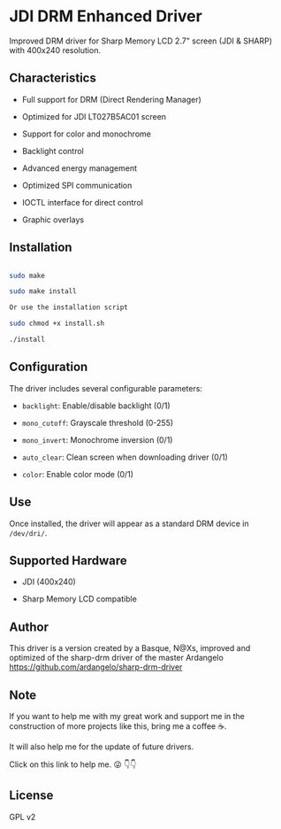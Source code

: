 # JDI DRM Enhanced Driver

Improved DRM driver for Sharp Memory LCD 2.7" screen (JDI & SHARP) with 400x240 resolution.

## Characteristics

- Full support for DRM (Direct Rendering Manager)

- Optimized for JDI LT027B5AC01 screen

- Support for color and monochrome

- Backlight control

- Advanced energy management

- Optimized SPI communication

- IOCTL interface for direct control

- Graphic overlays

## Installation

```bash

sudo make

sudo make install

Or use the installation script

sudo chmod +x install.sh

./install

```

## Configuration

The driver includes several configurable parameters:

- `backlight`: Enable/disable backlight (0/1)

- `mono_cutoff`: Grayscale threshold (0-255)

- `mono_invert`: Monochrome inversion (0/1)

- `auto_clear`: Clean screen when downloading driver (0/1)

- `color`: Enable color mode (0/1)

## Use

Once installed, the driver will appear as a standard DRM device in `/dev/dri/`.

## Supported Hardware

- JDI  (400x240)

- Sharp Memory LCD compatible

## Author

This driver is a version created by a Basque, N@Xs, improved and optimized of the sharp-drm driver of the master Ardangelo https://github.com/ardangelo/sharp-drm-driver

## Note

If you want to help me with my great work and support me in the construction of more projects like this, bring me a coffee ☕️.

It will also help me for the update of future drivers.

Click on this link to help me. 😜 👇👇




## License

GPL v2
